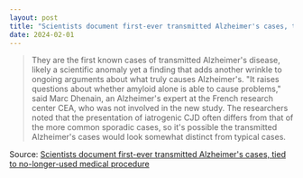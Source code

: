 ```yaml
---
layout: post
title: "Scientists document first-ever transmitted Alzheimer's cases, tied to no-longer-used medical procedure"
date: 2024-02-01
---
```


> They are the first known cases of transmitted Alzheimer's disease, likely
a scientific anomaly yet a finding that adds another wrinkle to ongoing
arguments about what truly causes Alzheimer's. "It raises questions about
whether amyloid alone is able to cause problems," said Marc Dhenain, an
Alzheimer's expert at the French research center CEA, who was not involved
in the new study. The researchers noted that the presentation of iatrogenic
CJD often differs from that of the more common sporadic cases, so it's
possible the transmitted Alzheimer's cases would look somewhat distinct
from typical cases.

Source: [Scientists document first-ever transmitted Alzheimer's cases, tied
to no-longer-used medical procedure](
https://www.statnews.com/2024/01/29/first-transmitted-alzheimers-disease-cases-growth-hormone-cadavers/
)

